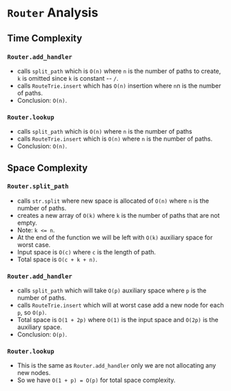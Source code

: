 # `Router` Analysis
## Time Complexity
### `Router.add_handler`
* calls `split_path` which is `O(n)` where `n` is the number of paths to create, `k` is omitted since `k` is constant -- `/`.
* calls `RouteTrie.insert` which has `O(n)` insertion where `n`n is the number of paths.
* Conclusion: `O(n)`.
### `Router.lookup`
* calls `split_path` which is `O(n)` where `n` is the number of paths
* calls `RouteTrie.insert` which is `O(n)` where `n` is the number of paths.
* Conclusion: `O(n)`.
## Space Complexity
### `Router.split_path`
* calls `str.split` where new space is allocated of `O(n)` where `n` is the number of paths.
* creates a new array of `O(k)` where `k` is the number of paths that are not empty.
* Note: `k <= n`.
* At the end of the function we will be left with `O(k)` auxiliary space for worst case.
* Input space is `O(c)` where `c` is the length of path.
* Total space is `O(c + k + n)`.
### `Router.add_handler`
* calls `split_path` which will take `O(p)` auxiliary space where `p` is the number of paths.
* calls `RouteTrie.insert` which will at worst case add a new node for each `p`, so `O(p)`.
* Total space is `O(1 + 2p)` where `O(1)` is the input space and `O(2p)` is the auxiliary space.
* Conclusion: `O(p)`.
### `Router.lookup`
* This is the same as `Router.add_handler` only we are not allocating any new nodes.
* So we have `O(1 + p) = O(p)` for total space complexity.

